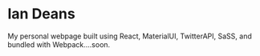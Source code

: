 # Ian Deans
My personal webpage built using React, MaterialUI, TwitterAPI, SaSS, and bundled with Webpack....soon.
